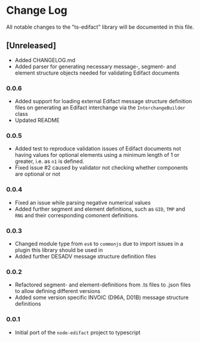 # Change Log

All notable changes to the "ts-edifact" library will be documented in this file.

## [Unreleased]
- Added CHANGELOG.md
- Added parser for generating necessary message-, segment- and element structure objects needed for validating Edifact documents

### 0.0.6
- Added support for loading external Edifact message structure definition files on generating an Edifact interchange via the `InterchangeBuilder` class
- Updated README

### 0.0.5
- Added test to reproduce validation issues of Edifact documents not having values for optional elements using a minimum length of 1 or greater, i.e. as `n1` is defined.
- Fixed issue #2 caused by validator not checking whether components are optional or not

### 0.0.4
- Fixed an issue while parsing negative numerical values
- Added further segment and element definitions, such as `GID`, `TMP` and `RNG` and their corresponding comonent definitions.

### 0.0.3
- Changed module type from `es6` to `commonjs` due to import issues in a plugin this library should be used in
- Added further DESADV message structure definition files

### 0.0.2
- Refactored segment- and element-definitions from .ts files to .json files to allow defining different versions
- Added some version specific INVOIC (D96A, D01B) message structure definitions

### 0.0.1
- Initial port of the `node-edifact` project to typescript